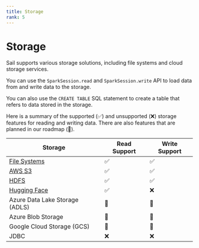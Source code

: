 ```yaml
---
title: Storage
rank: 5
---
```


# Storage

Sail supports various storage solutions, including file systems and cloud storage services.

You can use the `SparkSession.read` and `SparkSession.write` API to load data from and write data to the storage.

You can also use the `CREATE TABLE` SQL statement to create a table that refers to data stored in the storage.

Here is a summary of the supported (:white_check_mark:) and unsupported (:x:) storage features for reading and writing data. There are also features that are planned in our roadmap (:construction:).

| Storage                        | Read Support       | Write Support      |
| ------------------------------ | ------------------ | ------------------ |
| [File Systems](./fs)           | :white_check_mark: | :white_check_mark: |
| [AWS S3](./s3)                 | :white_check_mark: | :white_check_mark: |
| [HDFS](./hdfs)                 | :white_check_mark: | :white_check_mark: |
| [Hugging Face](./hf)           | :white_check_mark: | :x:                |
| Azure Data Lake Storage (ADLS) | :construction:     | :construction:     |
| Azure Blob Storage             | :construction:     | :construction:     |
| Google Cloud Storage (GCS)     | :construction:     | :construction:     |
| JDBC                           | :x:                | :x:                |
